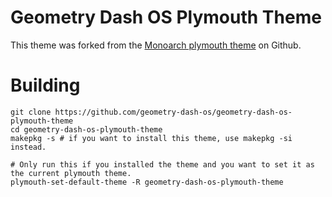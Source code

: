 # Geometry Dash OS Plymouth Theme

This theme was forked from the [Monoarch plymouth theme](https://github.com/farsil/monoarch) on Github.

# Building

```
git clone https://github.com/geometry-dash-os/geometry-dash-os-plymouth-theme
cd geometry-dash-os-plymouth-theme
makepkg -s # if you want to install this theme, use makepkg -si instead.

# Only run this if you installed the theme and you want to set it as the current plymouth theme.
plymouth-set-default-theme -R geometry-dash-os-plymouth-theme
```
